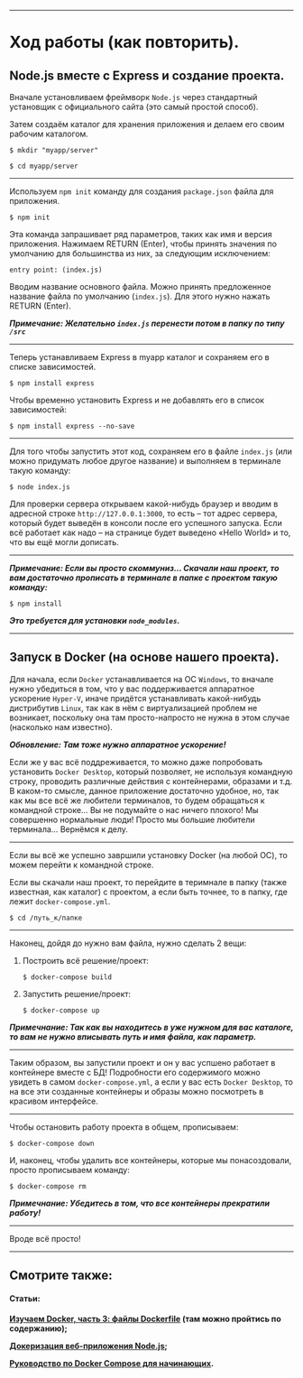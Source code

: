 ____
# Ход работы (как повторить).

<h2>Node.js вместе с Express и создание проекта.</h2>

Вначале установливаем фреймворк `Node.js` через стандартный установщик с официального сайта (это самый простой способ).

Затем создаём каталог для хранения приложения и делаем его своим рабочим каталогом.

`$ mkdir "myapp/server"`

`$ cd myapp/server`
____
Используем `npm init` команду для создания `package.json` файла для приложения.

`$ npm init`

Эта команда запрашивает ряд параметров, таких как имя и версия приложения. Нажимаем RETURN (Enter), чтобы принять значения по умолчанию для большинства из них, за следующим исключением:

`entry point: (index.js)`

Вводим название основного файла. Можно принять предложенное название файла по умолчанию (`index.js`). Для этого нужно нажать RETURN (Enter).

<b>*Примечание: Желательно `index.js` перенести потом в папку по типу `/src`*</b>
____
Теперь устанавливаем Express в myapp каталог и сохраняем его в списке зависимостей.

`$ npm install express`

Чтобы временно установить Express и не добавлять его в список зависимостей:

`$ npm install express --no-save`
____
Для того чтобы запустить этот код, сохраняем его в файле `index.js` (или можно придумать любое другое название) и выполняем в терминале такую команду:

`$ node index.js`

Для проверки сервера открываем какой-нибудь браузер и вводим в адресной строке `http://127.0.0.1:3000`, то есть – тот адрес сервера, который будет выведён в консоли после его успешного запуска. Если всё работает как надо – на странице будет выведено «Hello World» и то, что вы ещё могли дописать.
____
<b>*Примечание: Если вы просто скоммуниз… Скачали наш проект, то вам достаточно прописать в терминале в папке с проектом такую команду:*</b>

`$ npm install`

<b>*Это требуется для установки `node_modules`.*</b>
____
<h2>Запуск в Docker (на основе нашего проекта).</h2>

Для начала, если `Docker` устанавливается на ОС `Windows`, то вначале нужно убедиться в том, что у вас поддерживается аппаратное ускорение `Hyper-V`, иначе придётся устанавливать какой-нибудь дистрибутив `Linux`, так как в нём с виртуализацией проблем не возникает, поскольку она там просто-напросто не нужна в этом случае (насколько нам известно).

<b>*Обновление: Там тоже нужно аппаратное ускорение!*</b>

Если же у вас всё поддреживается, то можно даже попробовать установить `Docker Desktop`, который позволяет, не используя командную строку, проводить различные действия с контейнерами, образами и т.д. В каком-то смысле, данное приложение достаточно удобное, но, так как мы все всё же любители терминалов, то будем обращаться к командной строке… Вы не подумайте о нас ничего плохого! Мы совершенно нормальные люди! Просто мы большие любители терминала… Вернёмся к делу.
____
Если вы всё же успешно завршили установку Docker (на любой ОС), то можем перейти к командной строке.

Если вы скачали наш проект, то перейдите в теримнале в папку (также известная, как каталог) с проектом, а если быть точнее, то в папку, где лежит `docker-compose.yml`.

`$ cd /путь_к/папке`
____
Наконец, дойдя до нужно вам файла, нужно сделать 2 вещи:

1. Построить всё решение/проект:

   `$ docker-compose build`

2. Запустить решение/проект:

   `$ docker-compose up`

<b>*Примечнание: Так как вы находитесь в уже нужном для вас каталоге, то вам не нужно вписывать путь и имя файла, как параметр.*</b>
____
Таким образом, вы запустили проект и он у вас успшено работает в контейнере вместе с БД! Подробности его содержимого можно увидеть в самом `docker-compose.yml`, а если у вас есть `Docker Desktop`, то на все эти созданные контейнеры и образы можно посмотреть в красивом интерфейсе.
____
Чтобы остановить работу проекта в общем, прописываем:

`$ docker-compose down`

И, наконец, чтобы удалить все контейнеры, которые мы понасоздовали, просто прописываем команду:

`$ docker-compose rm`

<b>*Примечнание: Убедитесь в том, что все контейнеры прекратили работу!*</b>
____
Вроде всё просто!
____
<h2>Смотрите также:</h2>

<h4>Статьи:<h4>

[Изучаем Docker, часть 3: файлы Dockerfile](https://habr.com/post/439980/) (там можно пройтись по содержанию);

[Докеризация веб-приложения Node.js](https://nodejs.org/ru/docs/guides/nodejs-docker-webapp/);

[Руководство по Docker Compose для начинающих](https://habr.com/ru/company/ruvds/blog/450312/).

